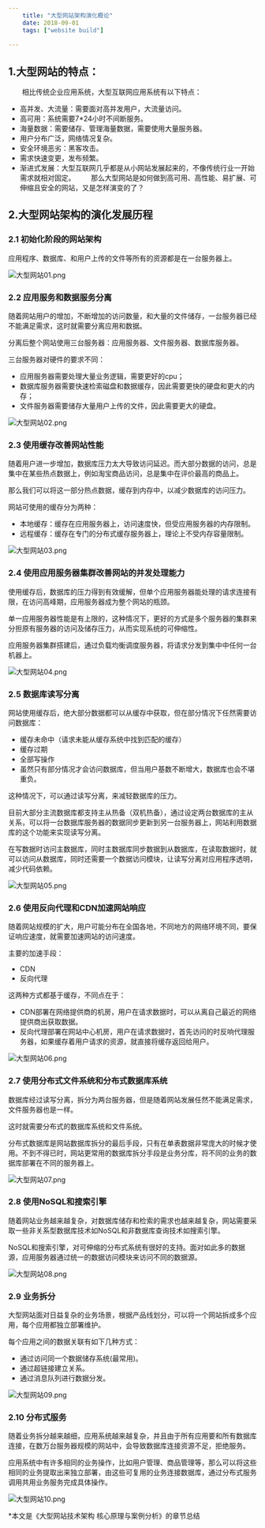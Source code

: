 ```yaml
---
    title: "大型网站架构演化概论"
    date: 2018-09-01 
    tags: ["website build"]
    
---
```


## 1.大型网站的特点：  
　　相比传统企业应用系统，大型互联网应用系统有以下特点：

* 高并发、大流量：需要面对高并发用户，大流量访问。
* 高可用：系统需要7*24小时不间断服务。
* 海量数据：需要储存、管理海量数据，需要使用大量服务器。
* 用户分布广泛，网络情况复杂。
* 安全环境恶劣：黑客攻击。
* 需求快速变更，发布频繁。
* 渐进式发展：大型互联网几乎都是从小网站发展起来的，不像传统行业一开始需求就相对固定。
　　那么大型网站是如何做到高可用、高性能、易扩展、可伸缩且安全的网站，又是怎样演变的了？

## 2.大型网站架构的演化发展历程
### 2.1 初始化阶段的网站架构
应用程序、数据库、和用户上传的文件等所有的资源都是在一台服务器上。

![大型网站01.png](/ming-blog/大型网站01.png)

### 2.2 应用服务和数据服务分离
随着网站用户的增加，不断增加的访问数量，和大量的文件储存，一台服务器已经不能满足需求，这时就需要分离应用和数据。

分离后整个网站使用三台服务器：应用服务器、文件服务器、数据库服务器。

三台服务器对硬件的要求不同：

* 应用服务器需要处理大量业务逻辑，需要更好的cpu；
* 数据库服务器需要快速检索磁盘和数据缓存，因此需要更快的硬盘和更大的内存；
* 文件服务器需要储存大量用户上传的文件，因此需要更大的硬盘。
 
![大型网站02.png](/ming-blog/大型网站02.png)
 

### 2.3 使用缓存改善网站性能
随着用户进一步增加，数据库压力太大导致访问延迟。而大部分数据的访问，总是集中在某些热点数据上，例如淘宝商品访问，总是集中在评价最高的商品上。

那么我们可以将这一部分热点数据，缓存到内存中，以减少数据库的访问压力。

网站可使用的缓存分为两种：

* 本地缓存：缓存在应用服务器上，访问速度快，但受应用服务器的内存限制。
* 远程缓存：缓存在专门的分布式缓存服务器上，理论上不受内存容量限制。

![大型网站03.png](/ming-blog/大型网站03.png)

### 2.4 使用应用服务器集群改善网站的并发处理能力
 使用缓存后，数据库的压力得到有效缓解，但单个应用服务器能处理的请求连接有限，在访问高峰期，应用服务器成为整个网站的瓶颈。

单一应用服务器性能是有上限的，这种情况下，更好的方式是多个服务器的集群来分担原有服务器的访问及储存压力，从而实现系统的可伸缩性。

应用服务器集群搭建后，通过负载均衡调度服务器，将请求分发到集中中任何一台机器上。

![大型网站04.png](/ming-blog/大型网站04.png)

### 2.5 数据库读写分离
网站使用缓存后，绝大部分数据都可以从缓存中获取，但在部分情况下任然需要访问数据库：

* 缓存未命中（请求未能从缓存系统中找到匹配的缓存）
* 缓存过期
* 全部写操作
* 虽然只有部分情况才会访问数据库，但当用户基数不断增大，数据库也会不堪重负。

这种情况下，可以通过读写分离，来减轻数据库的压力。

目前大部分主流数据库都支持主从热备（双机热备），通过设定两台数据库的主从关系，可以将一台数据库服务器的数据同步更新到另一台服务器上，网站利用数据库的这个功能来实现读写分离。

在写数据时访问主数据库，同时主数据库同步数据到从数据库，在读取数据时，就可以访问从数据库，同时还需要一个数据访问模块，让读写分离对应用程序透明，减少代码依赖。


![大型网站05.png](/ming-blog/大型网站05.png)

### 2.6 使用反向代理和CDN加速网站响应
随着网站规模的扩大，用户可能分布在全国各地，不同地方的网络环境不同，要保证响应速度，就需要加速网站的访问速度。

主要的加速手段：
* CDN
* 反向代理  

这两种方式都基于缓存，不同点在于： 

* CDN部署在网络提供商的机房，用户在请求数据时，可以从离自己最近的网络提供商出获取数据。
* 反向代理部署在网站中心机房，用户在请求数据时，首先访问的时反响代理服务器，如果缓存着用户请求的资源，就直接将缓存返回给用户。


 ![大型网站06.png](/ming-blog/大型网站06.png)

### 2.7 使用分布式文件系统和分布式数据库系统
数据库经过读写分离，拆分为两台服务器，但是随着网站发展任然不能满足需求，文件服务器也是一样。

这时就需要分布式的数据库系统和文件系统。

分布式数据库是网站数据库拆分的最后手段，只有在单表数据非常庞大的时候才使用。不到不得已时，网站更常用的数据库拆分手段是业务分库，将不同的业务的数据库部署在不同的服务器上。


![大型网站07.png](/ming-blog/大型网站07.png)
 

### 2.8 使用NoSQL和搜索引擎
随着网站业务越来越复杂，对数据库储存和检索的需求也越来越复杂，网站需要采取一些非关系型数据库技术如NoSQL和非数据库查询技术如搜索引擎。

NoSQL和搜索引擎，对可伸缩的分布式系统有很好的支持。面对如此多的数据源，应用服务器通过统一的数据访问模块来访问不同的数据源。


![大型网站08.png](/ming-blog/大型网站08.png)
 

### 2.9 业务拆分
 大型网站面对日益复杂的业务场景，根据产品线划分，可以将一个网站拆成多个应用，每个应用都独立部署维护。

每个应用之间的数据关联有如下几种方式：

* 通过访问同一个数据储存系统(最常用)。
* 通过超链接建立关系。
* 通过消息队列进行数据分发。

![大型网站09.png](/ming-blog/大型网站09.png)

### 2.10 分布式服务
随着业务拆分越来越细，应用系统越来越复杂，并且由于所有应用要和所有数据库连接，在数万台服务器规模的网站中，会导致数据库连接资源不足，拒绝服务。

应用系统中有许多相同的业务操作，比如用户管理、商品管理等，那么可以将这些相同的业务提取出来独立部署，由这些可复用的业务连接数据库，通过分布式服务调用共用业务服务完成具体操作。

 ![大型网站10.png](/ming-blog/大型网站10.png)

 

*本文是《大型网站技术架构 核心原理与案例分析》的章节总结